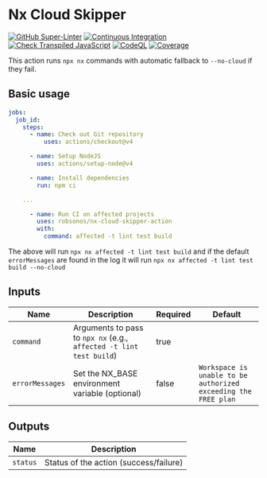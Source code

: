 # Nx Cloud Skipper

[![GitHub Super-Linter](https://github.com/robsonos/nx-cloud-skipper-action/actions/workflows/linter.yml/badge.svg)](https://github.com/robsonos/nx-cloud-skipper-action/actions/workflows/linter.yml)
[![Continuous Integration](https://github.com/robsonos/nx-cloud-skipper-action/actions/workflows/ci.yml/badge.svg)](https://github.com/robsonos/nx-cloud-skipper-action/actions/workflows/ci.yml)
[![Check Transpiled JavaScript](https://github.com/robsonos/nx-cloud-skipper-action/actions/workflows/check-dist.yml/badge.svg)](https://github.com/robsonos/nx-cloud-skipper-action/actions/workflows/check-dist.yml)
[![CodeQL](https://github.com/robsonos/nx-cloud-skipper-action/actions/workflows/codeql-analysis.yml/badge.svg)](https://github.com/robsonos/nx-cloud-skipper-action/actions/workflows/codeql-analysis.yml)
[![Coverage](./badges/coverage.svg)](./badges/coverage.svg)

This action runs `npx nx` commands with automatic fallback to `--no-cloud` if
they fail.

## Basic usage

```yml
jobs:
  job_id:
    steps:
      - name: Check out Git repository
          uses: actions/checkout@v4

      - name: Setup NodeJS
        uses: actions/setup-node@v4

      - name: Install dependencies
        run: npm ci

    ...

      - name: Run CI on affected projects
        uses: robsonos/nx-cloud-skipper-action
        with:
          command: affected -t lint test build
```

The above will run `npx nx affected -t lint test build` and if the default
`errorMessages` are found in the log it will run
`npx nx affected -t lint test build --no-cloud`

## Inputs

| Name            | Description                                                         | Required | Default                                                             |
| --------------- | ------------------------------------------------------------------- | -------- | ------------------------------------------------------------------- |
| `command`       | Arguments to pass to `npx nx` (e.g., `affected -t lint test build`) | true     |                                                                     |
| `errorMessages` | Set the NX_BASE environment variable (optional)                     | false    | `Workspace is unable to be authorized`<br>`exceeding the FREE plan` |

## Outputs

| Name     | Description                            |
| -------- | -------------------------------------- |
| `status` | Status of the action (success/failure) |
